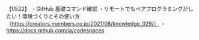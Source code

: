 【0522】
・GitHub 基礎コマンド確認
・リモートでもペアプログラミングがしたい！環境づくりとその使い方
（https://creators.members.co.jp/2021/08/knowledge_029/）
・https://docs.github.com/ja/codespaces
